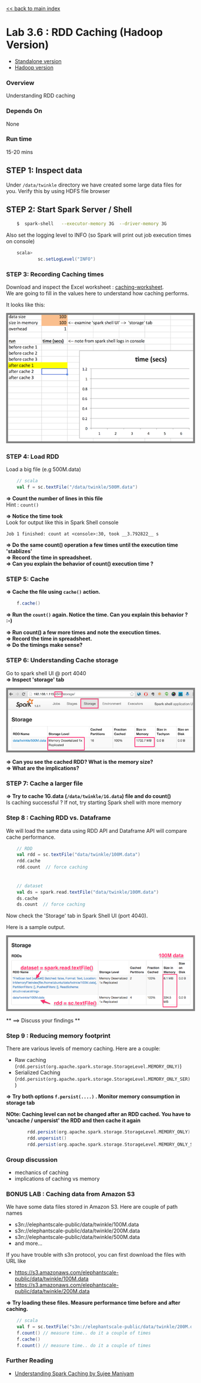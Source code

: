 <link rel='stylesheet' href='../assets/css/main.css'/>

[<< back to main index](../README.md)

Lab 3.6 : RDD Caching (Hadoop Version)
=====================

- [Standalone version](3.6-caching.md) 
- [Hadoop version](3.6H-caching-hadoop.md)

### Overview
Understanding RDD caching

### Depends On 
None

### Run time
15-20 mins


## STEP 1: Inspect data

Under `/data/twinkle` directory we have created some large data files for you.  Verify this by using HDFS file browser

## STEP 2: Start Spark Server / Shell

```bash
    $  spark-shell   --executor-memory 3G  --driver-memory 3G
```

Also set the logging level to INFO (so Spark will print out job execution times on console)

```scala
    scala> 
            sc.setLogLevel("INFO")
```


### STEP 3: Recording Caching times
Download and inspect the Excel worksheet : [caching-worksheet](caching-worksheet.xlsx).   
We are going to fill in the values here to understand how caching performs.

It looks like this:

<img src="../assets/images/3.6a.png" style="border: 5px solid grey; max-width:100%;"/>


### STEP 4: Load RDD

Load a big file (e.g 500M.data)
    
```scala
    // scala
    val f = sc.textFile("/data/twinkle/500M.data")
```


**=> Count the number of lines in this file**    
Hint : `count()`  

**=> Notice the time took**   
Look for output like this in Spark Shell console

```console
Job 1 finished: count at <console>:30, took __3.792822__ s
```

**=> Do the same count() operation a few times until the execution time 'stablizes'**  
**=> Record the time in spreadsheet.**  
**=> Can you explain the behavior of count() execution time ?**


### STEP 5:  Cache

**=> Cache the file using  `cache()` action.**  
    
```scala
    f.cache()
```

**=> Run the `count()` again. Notice the time.   Can you explain this behavior ?  :-)** 

**=> Run count() a few more times and note the execution times.**  
**=> Record the time in spreadsheet.**  
**=> Do the timings make sense?** 


### STEP 6:  Understanding Cache storage

Go to spark shell UI @ port 4040  
**=> Inspect 'storage' tab**  

<img src="../assets/images/3.6b.png" style="border: 5px solid grey; max-width:100%;"/>

**=> Can you see the cached RDD?  What is the memory size?**  
**=> What are the implications?** 

### STEP 7:  Cache a larger file

**=> Try to cache 1G.data (`/data/twinkle/1G.data`) file and do count()**  
Is caching successful ?
If not, try starting Spark shell with more memory


### Step 8 : Caching RDD vs. Dataframe
We will load the same data using RDD API and Dataframe API will compare cache performance.

```scala
    // RDD
    val rdd = sc.textFile("data/twinkle/100M.data")
    rdd.cache
    rdd.count  // force caching


    // dataset
    val ds = spark.read.textFile("data/twinkle/100M.data")
    ds.cache
    ds.count  // force caching

```

Now check the 'Storage' tab in Spark Shell UI (port 4040).  

Here is a sample output.

<img src="../assets/images/3.6c-rdd-ds-cache.png" style="border: 5px solid grey; max-width:100%;"/>

** ==> Discuss your findings **



### Step 9 : Reducing memory footprint 

There are various levels of memory caching.  Here are a couple:  

* Raw caching (`rdd.persist(org.apache.spark.storage.StorageLevel.MEMORY_ONLY)`)  
* Serialized Caching (`rdd.persist(org.apache.spark.storage.StorageLevel.MEMORY_ONLY_SER)`)


**=> Try both options `f.persist(....)` .  Monitor memory consumption in storage tab**

**NOte: Caching level can not be changed after an RDD cached.  You have to 'uncache / unpersist' the RDD and then cache it again**

```scala
        rdd.persist(org.apache.spark.storage.StorageLevel.MEMORY_ONLY) // same as rdd.cache()
        rdd.unpersist()
        rdd.persist(org.apache.spark.storage.StorageLevel.MEMORY_ONLY_SER)
```


### Group discussion

* mechanics of caching
* implications of caching vs memory



### BONUS LAB : Caching data from Amazon S3

We have some data files stored in Amazon S3.  Here are couple of path names
* s3n://elephantscale-public/data/twinkle/100M.data
* s3n://elephantscale-public/data/twinkle/200M.data
* s3n://elephantscale-public/data/twinkle/500M.data
* and more...

If you have trouble with s3n protocol, you can first download the files with URL like

* https://s3.amazonaws.com/elephantscale-public/data/twinkle/100M.data
* https://s3.amazonaws.com/elephantscale-public/data/twinkle/200M.data

**=> Try loading these files.  Measure performance time before and after caching.**  

```scala
    // scala
    val f = sc.textFile("s3n://elephantscale-public/data/twinkle/200M.data")
    f.count() // measure time.. do it a couple of times
    f.cache() 
    f.count() // measure time.. do it a couple of times
```


### Further Reading

* [Understanding Spark Caching by Sujee Maniyam](http://sujee.net/2015/01/22/understanding-spark-caching/)
